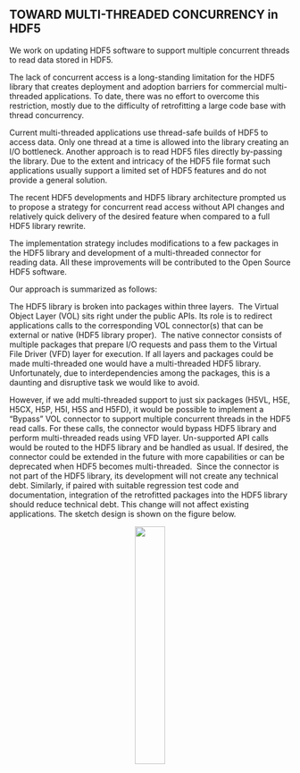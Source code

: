 TOWARD MULTI-THREADED CONCURRENCY in HDF5
------------------------------------------

We work on updating HDF5 software to support multiple concurrent threads to read data stored in HDF5.

The lack of concurrent access is a long-standing limitation for the HDF5 library that creates deployment and adoption barriers for commercial multi-threaded applications. To date, there was no effort to overcome this restriction, mostly due to the difficulty of retrofitting a large code base with thread concurrency. 

Current multi-threaded applications use thread-safe builds of HDF5 to access data. Only one thread at a time is allowed into the library creating an I/O bottleneck. Another approach is to read HDF5 files directly by-passing the library. Due to the extent and intricacy of the HDF5 file format such applications usually support a limited set of HDF5 features and do not provide a general solution.

The recent HDF5 developments and HDF5 library architecture prompted us to propose a strategy for concurrent read access without API changes and relatively quick delivery of the desired feature when compared to a full HDF5 library rewrite.

The implementation strategy includes modifications to a few packages in the HDF5 library and development of a multi-threaded connector for reading data. All these improvements will be contributed to the Open Source HDF5 software.

Our approach is summarized as follows:

The HDF5 library is broken into packages within three layers.  The Virtual Object Layer (VOL) sits right under the public APIs. Its role is to redirect applications calls to the corresponding VOL connector(s) that can be external or native (HDF5 library proper).  The native connector consists of multiple packages that prepare I/O requests and pass them to the Virtual File Driver (VFD) layer for execution.  If all layers and packages could be made multi-threaded one would have a multi-threaded HDF5 library. Unfortunately, due to interdependencies among the packages, this is a daunting and disruptive task we would like to avoid.

However, if we add multi-threaded support to just six packages (H5VL, H5E, H5CX, H5P, H5I, H5S and H5FD), it would be possible to implement a “Bypass” VOL connector to support multiple concurrent threads in the HDF5 read calls. For these calls, the connector would bypass HDF5 library and perform multi-threaded reads using VFD layer.  Un-supported API calls would be routed to the HDF5 library and be handled as usual.  If desired, the connector could be extended in the future with more capabilities or can be deprecated when HDF5 becomes multi-threaded.  Since the connector is not part of the HDF5 library, its development will not create any technical debt. Similarly, if paired with suitable regression test code and documentation, integration of the retrofitted packages into the HDF5 library should reduce technical debt. This change will not affect existing applications. The sketch design is shown on the figure below.

<p align="center" width="100%"> 
  <img width="33%" src="https://user-images.githubusercontent.com/14047725/178508458-4e8491a9-6b80-4d63-a899-a3bef93cc84e.png"> 
</p>


